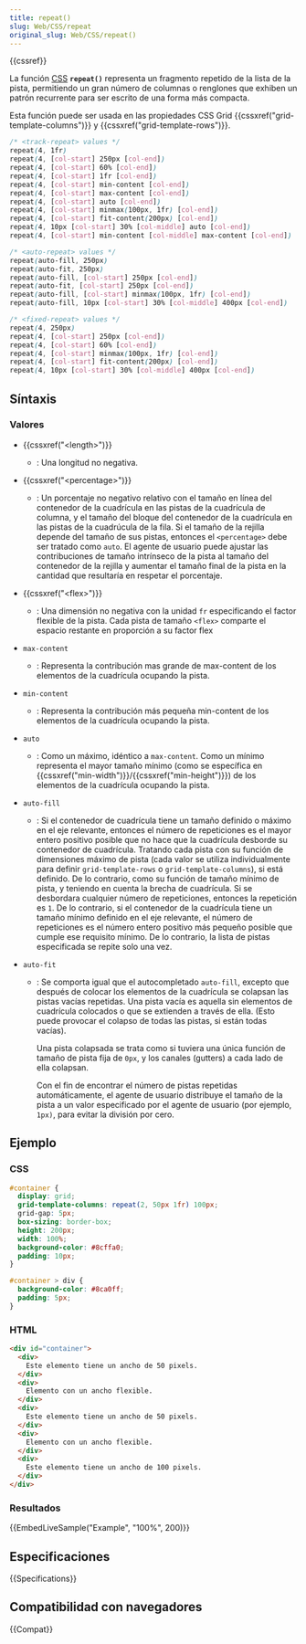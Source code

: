 ```yaml
---
title: repeat()
slug: Web/CSS/repeat
original_slug: Web/CSS/repeat()
---
```


{{cssref}}

La función [CSS](/es/docs/Web/CSS) **`repeat()`** representa un fragmento repetido de la lista de la pista, permitiendo un gran número de columnas o renglones que exhiben un patrón recurrente para ser escrito de una forma más compacta.

Esta función puede ser usada en las propiedades CSS Grid {{cssxref("grid-template-columns")}} y {{cssxref("grid-template-rows")}}.

```css
/* <track-repeat> values */
repeat(4, 1fr)
repeat(4, [col-start] 250px [col-end])
repeat(4, [col-start] 60% [col-end])
repeat(4, [col-start] 1fr [col-end])
repeat(4, [col-start] min-content [col-end])
repeat(4, [col-start] max-content [col-end])
repeat(4, [col-start] auto [col-end])
repeat(4, [col-start] minmax(100px, 1fr) [col-end])
repeat(4, [col-start] fit-content(200px) [col-end])
repeat(4, 10px [col-start] 30% [col-middle] auto [col-end])
repeat(4, [col-start] min-content [col-middle] max-content [col-end])

/* <auto-repeat> values */
repeat(auto-fill, 250px)
repeat(auto-fit, 250px)
repeat(auto-fill, [col-start] 250px [col-end])
repeat(auto-fit, [col-start] 250px [col-end])
repeat(auto-fill, [col-start] minmax(100px, 1fr) [col-end])
repeat(auto-fill, 10px [col-start] 30% [col-middle] 400px [col-end])

/* <fixed-repeat> values */
repeat(4, 250px)
repeat(4, [col-start] 250px [col-end])
repeat(4, [col-start] 60% [col-end])
repeat(4, [col-start] minmax(100px, 1fr) [col-end])
repeat(4, [col-start] fit-content(200px) [col-end])
repeat(4, 10px [col-start] 30% [col-middle] 400px [col-end])
```

## Síntaxis

### Valores

- {{cssxref("&lt;length&gt;")}}
  - : Una longitud no negativa.
- {{cssxref("&lt;percentage&gt;")}}
  - : Un porcentaje no negativo relativo con el tamaño en línea del contenedor de la cuadrícula en las pistas de la cuadrícula de columna, y el tamaño del bloque del contenedor de la cuadrícula en las pistas de la cuadrúcula de la fila. Si el tamaño de la rejilla depende del tamaño de sus pistas, entonces el `<percentage>` debe ser tratado como `auto`. El agente de usuario puede ajustar las contribuciones de tamaño intrínseco de la pista al tamaño del contenedor de la rejilla y aumentar el tamaño final de la pista en la cantidad que resultaría en respetar el porcentaje.
- {{cssxref("&lt;flex&gt;")}}
  - : Una dimensión no negativa con la unidad `fr` especificando el factor flexible de la pista. Cada pista de tamaño `<flex>` comparte el espacio restante en proporción a su factor flex
- `max-content`
  - : Representa la contribución mas grande de max-content de los elementos de la cuadrícula ocupando la pista.
- `min-content`
  - : Representa la contribución más pequeña min-content de los elementos de la cuadrícula ocupando la pista.
- `auto`
  - : Como un máximo, idéntico a `max-content`. Como un mínimo representa el mayor tamaño mínimo (como se específica en {{cssxref("min-width")}}/{{cssxref("min-height")}}) de los elementos de la cuadrícula ocupando la pista.
- `auto-fill`
  - : Si el contenedor de cuadrícula tiene un tamaño definido o máximo en el eje relevante, entonces el número de repeticiones es el mayor entero positivo posible que no hace que la cuadrícula desborde su contenedor de cuadrícula. Tratando cada pista con su función de dimensiones máximo de pista (cada valor se utiliza individualmente para definir `grid-template-rows` o `grid-template-columns`), si está definido. De lo contrario, como su función de tamaño mínimo de pista, y teniendo en cuenta la brecha de cuadrícula. Si se desbordara cualquier número de repeticiones, entonces la repetición es `1`. De lo contrario, si el contenedor de la cuadrícula tiene un tamaño mínimo definido en el eje relevante, el número de repeticiones es el número entero positivo más pequeño posible que cumple ese requisito mínimo. De lo contrario, la lista de pistas especificada se repite solo una vez.
- `auto-fit`

  - : Se comporta igual que el autocompletado `auto-fill`, excepto que después de colocar los elementos de la cuadrícula se colapsan las pistas vacías repetidas. Una pista vacía es aquella sin elementos de cuadrícula colocados o que se extienden a través de ella. (Esto puede provocar el colapso de todas las pistas, si están todas vacías).

    Una pista colapsada se trata como si tuviera una única función de tamaño de pista fija de `0px`, y los canales (gutters) a cada lado de ella colapsan.

    Con el fin de encontrar el número de pistas repetidas automáticamente, el agente de usuario distribuye el tamaño de la pista a un valor especificado por el agente de usuario (por ejemplo, `1px)`, para evitar la división por cero.

## Ejemplo

### CSS

```css
#container {
  display: grid;
  grid-template-columns: repeat(2, 50px 1fr) 100px;
  grid-gap: 5px;
  box-sizing: border-box;
  height: 200px;
  width: 100%;
  background-color: #8cffa0;
  padding: 10px;
}

#container > div {
  background-color: #8ca0ff;
  padding: 5px;
}
```

### HTML

```html
<div id="container">
  <div>
    Este elemento tiene un ancho de 50 pixels.
  </div>
  <div>
    Elemento con un ancho flexible.
  </div>
  <div>
    Este elemento tiene un ancho de 50 pixels.
  </div>
  <div>
    Elemento con un ancho flexible.
  </div>
  <div>
    Este elemento tiene un ancho de 100 pixels.
  </div>
</div>
```

### Resultados

{{EmbedLiveSample("Example", "100%", 200)}}

## Especificaciones

{{Specifications}}

## Compatibilidad con navegadores

{{Compat}}
